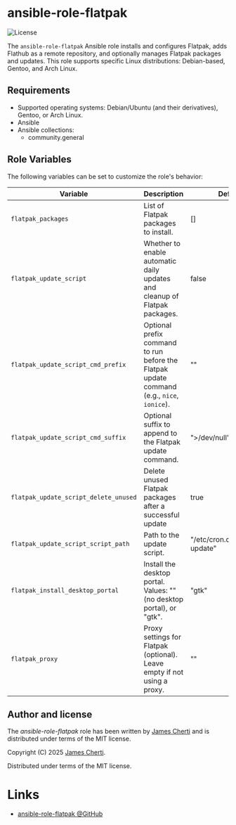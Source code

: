 # ansible-role-flatpak
![License](https://img.shields.io/github/license/jamescherti/ansible-role-flatpak)

The `ansible-role-flatpak` Ansible role installs and configures Flatpak, adds Flathub as a remote repository, and optionally manages Flatpak packages and updates. This role supports specific Linux distributions: Debian-based, Gentoo, and Arch Linux.

## Requirements

- Supported operating systems: Debian/Ubuntu (and their derivatives), Gentoo, or Arch Linux.
- Ansible
- Ansible collections:
  - community.general

## Role Variables

The following variables can be set to customize the role's behavior:

| Variable                              | Description                                                                                   | Default                          |
|---------------------------------------|-----------------------------------------------------------------------------------------------|----------------------------------|
| `flatpak_packages`                    | List of Flatpak packages to install.                                                          | []                               |
| `flatpak_update_script`               | Whether to enable automatic daily updates and cleanup of Flatpak packages.                    | false                            |
| `flatpak_update_script_cmd_prefix`    | Optional prefix command to run before the Flatpak update command (e.g., `nice`, `ionice`).    | ""                               |
| `flatpak_update_script_cmd_suffix`    | Optional suffix to append to the Flatpak update command.                                      | ">/dev/null"                     |
| `flatpak_update_script_delete_unused` | Delete unused Flatpak packages after a successful update                                      | true                             |
| `flatpak_update_script_script_path`   | Path to the update script.                                                                    | "/etc/cron.daily/flatpak-update" |
| `flatpak_install_desktop_portal`      | Install the desktop portal. Values: "" (no desktop portal), or "gtk".                         | "gtk"                            |
| `flatpak_proxy`                       | Proxy settings for Flatpak (optional). Leave empty if not using a proxy.                      | ""                               |

## Author and license

The *ansible-role-flatpak* role has been written by [James Cherti](https://www.jamescherti.com/) and is distributed under terms of the MIT license.

Copyright (C) 2025 [James Cherti](https://www.jamescherti.com).

Distributed under terms of the MIT license.

# Links

- [ansible-role-flatpak @GitHub](https://github.com/jamescherti/ansible-role-flatpak)
